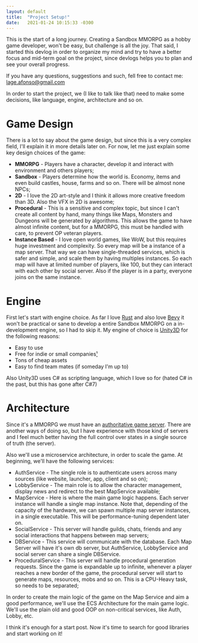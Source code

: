 ```yaml
---
layout: default
title:  "Project Setup!"
date:   2021-01-24 10:15:33 -0300
---
```


This is the start of a long journey. Creating a Sandbox MMORPG as a hobby game developer, won't be easy, but challenge is all the joy. That said, I started this devlog in order
to organize my mind and try to have a better focus and mid-term goal on the project, since devlogs helps you to plan and see your overall progress.

If you have any questions, suggestions and such, fell free to contact me: lage.afonso@gmail.com

In order to start the project, we (I like to talk like that) need to make some decisions, like language, engine, architecture and so on.

# Game Design

There is a lot to say about the game design, but since this is a very complex field, I'll explain it in more details later on. For now, let me just explain
some key design choices of the game:
- **MMORPG** - Players have a character, develop it and interact with environment and others players;
- **Sandbox** - Players determine how the world is. Economy, items and even build castles, house, farms and so on. There will be almost none NPCs;
- **2D** - I love the 2D art-style and I think it allows more creative freedom than 3D. Also the VFX in 2D is awesome;
- **Procedural** - This is a sensitive and complex topic, but since I can't create all content by hand, many things like Maps, Monsters and Dungeons will be generated by
algorithms. This allows the game to have almost infinite content, but for a MMORPG, this must be handled with care, to prevent OP veteran players.
- **Instance Based** - I love open world games, like WoW, but this requires huge investment and complexity. So every map will be a instance of a map server.
That way we can have single-threaded services, which is safer and simple, and scale them by having multiples instances. So each map will have at limited number of players,
like 100, but they can interact with each other by social server. Also if the player is in a party, everyone joins on the same instance. 

# Engine

First let's start with engine choice. As far I love [Rust][rust-lang] and also love [Bevy][bevy-engine] it won't be practical or sane to develop a entire Sandbox MMORPG
on a in-development engine, so I had to skip it. My engine of choice is [Unity3D][unity-engine] for the following reasons:
- Easy to use
- Free for indie or small companies[¹][unity-plans]
- Tons of cheap assets
- Easy to find team mates (if someday I'm up to)

Also Unity3D uses C# as scripting language, which I love so for (hated C# in the past, but this has gone after C#7)

# Architecture

Since it's a MMORPG we must have an [authoritative game server][auth-server]. There are another ways of doing so, but I have experience with those kind of servers and I feel much
better having the full control over states in a single source of truth (the server).

Also we'll use a microservice architecture, in order to scale the game. At beginning, we'll have the following services:
- AuthService - The single role is to authenticate users across many sources (like website, launcher, app, client and so on);
- LobbyService - The main role is to allow the character management, display news and redirect to the best MapService available;
- MapService - Here is where the main game logic happens. Each server instance will handle a single map instance. Note that, depending of the capacity of the hardware, we can spawn multiple map server instances, in a single executable. This will be performance-tuning dependent later on.
- SocialService - This server will handle guilds, chats, friends and any social interactions that happens between map servers;
- DBService - This service will communicate with the database. Each Map Server will have it's own db server, but AuthService, LobbyService and social server can share a single DBService.
- ProceduralService - This server will handle procedural generation requests. Since the game is expandable up to infinite, whenever a player reaches a new border of the game, 
the procedural server will start to generate maps, resources, mobs and so on. This is a CPU-Heavy task, so needs to be separated;

In order to create the main logic of the game on the Map Service and aim a good performance, we'll use the ECS Architecture for the main game logic. We'll use the plain old and good
OOP on non-critical services, like Auth, Lobby, etc.

I think it's enough for a start post. Now it's time to search for good libraries and start working on it!

[rust-lang]: https://www.rust-lang.org/
[bevy-engine]:   https://bevyengine.org/
[unity-engine]: https://unity.com/
[unity-plans]: https://store.unity.com/compare-plans
[auth-server]: https://www.gabrielgambetta.com/client-server-game-architecture.html
